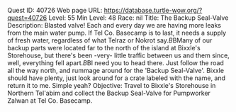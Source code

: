 Quest ID: 40726
Web page URL: https://database.turtle-wow.org/?quest=40726
Level: 55
Min Level: 48
Race: nil
Title: The Backup Seal-Valve
Description: Blasted valve! Each and every day we are having more leaks from the main water pump. If Tel Co. Basecamp is to last, it needs a supply of fresh water, regardless of what Telraz or Nokrot say.$B$BMany of our backup parts were located far to the north of the island at Bixxle's Storehouse, but there's been -very- little traffic between us and them since, well, everything fell apart.$B$BI need you to head there. Just follow the road all the way north, and rummage around for the 'Backup Seal-Valve'. Bixxle should have plenty, just look around for a crate labeled with the name, and return it to me. Simple yeah?
Objective: Travel to Bixxle's Storehouse in Northern Tel'abim and collect the Backup Seal-Valve for Pumpworker Zalwan at Tel Co. Basecamp.
